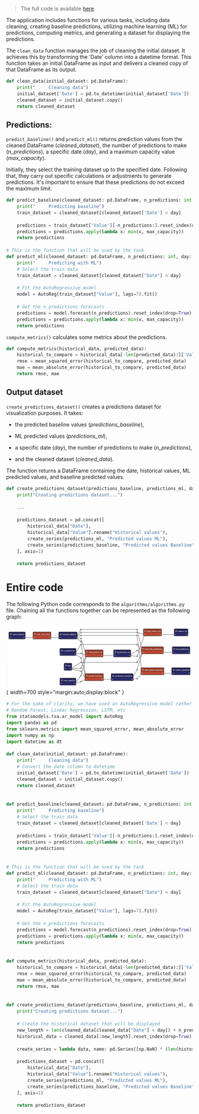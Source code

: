 > The full code is available
<a href="./../src/src.zip" download>here</a>.

The application includes functions for various tasks, including data cleaning, creating baseline predictions, 
utilizing machine learning (ML) for predictions, computing metrics, and generating a dataset for displaying the predictions.

The `clean_data` function manages the job of cleaning the initial dataset. It achieves this by transforming 
the 'Date' column into a datetime format. This function takes an initial DataFrame as input 
and delivers a cleaned copy of that DataFrame as its output.


```python
def clean_data(initial_dataset: pd.DataFrame):
    print("     Cleaning data")
    initial_dataset['Date'] = pd.to_datetime(initial_dataset['Date'])
    cleaned_dataset = initial_dataset.copy()
    return cleaned_dataset
```


## Predictions:
	
`predict_baseline()` and `predict_ml()` returns prediction values from the cleaned 
DataFrame (*cleaned_dataset*), the number of predictions to make (*n_predictions*), a 
specific date (*day*), and a maximum capacity value (*max_capacity*).

Initially, they select the training dataset up to the specified date. Following that, they carry out specific calculations 
or adjustments to generate predictions. It's important to ensure that these predictions 
do not exceed the maximum limit.

```python
def predict_baseline(cleaned_dataset: pd.DataFrame, n_predictions: int, day: dt.datetime, max_capacity: int):
    print("     Predicting baseline")
    train_dataset = cleaned_dataset[cleaned_dataset['Date'] < day]

    predictions = train_dataset['Value'][-n_predictions:].reset_index(drop=True)
    predictions = predictions.apply(lambda x: min(x, max_capacity))
    return predictions

# This is the function that will be used by the task
def predict_ml(cleaned_dataset: pd.DataFrame, n_predictions: int, day: dt.datetime, max_capacity: int):
    print("     Predicting with ML")
    # Select the train data
    train_dataset = cleaned_dataset[cleaned_dataset["Date"] < day]

    # Fit the AutoRegressive model
    model = AutoReg(train_dataset["Value"], lags=7).fit()

    # Get the n_predictions forecasts
    predictions = model.forecast(n_predictions).reset_index(drop=True)
    predictions = predictions.apply(lambda x: min(x, max_capacity))
    return predictions
```

`compute_metrics()` calculates some metrics about the predictions.

```python
def compute_metrics(historical_data, predicted_data):
    historical_to_compare = historical_data[-len(predicted_data):]['Value']
    rmse = mean_squared_error(historical_to_compare, predicted_data)
    mae = mean_absolute_error(historical_to_compare, predicted_data)
    return rmse, mae
```

## Output dataset
	
`create_predictions_dataset()` creates a predictions dataset for visualization purposes. It 
takes:

- the predicted baseline values (*predictions_baseline*),

- ML predicted values 
(*predictions_ml*),

- a specific date (*day*), the number of predictions to make
(*n_predictions*),

- and the cleaned dataset (*cleaned_data*).

The function returns a DataFrame 
containing the date, historical values, ML predicted values, and baseline predicted values.


```python
def create_predictions_dataset(predictions_baseline, predictions_ml, day, n_predictions, cleaned_data):
    print("Creating predictions dataset...")
    
    ...

    predictions_dataset = pd.concat([
        historical_data["Date"],
        historical_data["Value"].rename("Historical values"),
        create_series(predictions_ml, "Predicted values ML"),
        create_series(predictions_baseline, "Predicted values Baseline")
    ], axis=1)

    return predictions_dataset
```

# Entire code
	
The following Python code corresponds to the `algorithms/algorithms.py` file. Chaining all the functions together can be represented as the following graph:

![Execution Graph](config_toml.png){ width=700 style="margin:auto;display:block" }

```python
# For the sake of clarity, we have used an AutoRegressive model rather than a pure ML model such as:
# Random Forest, Linear Regression, LSTM, etc   
from statsmodels.tsa.ar_model import AutoReg
import pandas as pd
from sklearn.metrics import mean_squared_error, mean_absolute_error
import numpy as np
import datetime as dt

def clean_data(initial_dataset: pd.DataFrame):
    print("     Cleaning data")
    # Convert the date column to datetime
    initial_dataset['Date'] = pd.to_datetime(initial_dataset['Date'])
    cleaned_dataset = initial_dataset.copy()
    return cleaned_dataset


def predict_baseline(cleaned_dataset: pd.DataFrame, n_predictions: int, day: dt.datetime, max_capacity: int):
    print("     Predicting baseline")
    # Select the train data
    train_dataset = cleaned_dataset[cleaned_dataset['Date'] < day]

    predictions = train_dataset['Value'][-n_predictions:].reset_index(drop=True)
    predictions = predictions.apply(lambda x: min(x, max_capacity))
    return predictions


# This is the function that will be used by the task
def predict_ml(cleaned_dataset: pd.DataFrame, n_predictions: int, day: dt.datetime, max_capacity: int):
    print("     Predicting with ML")
    # Select the train data
    train_dataset = cleaned_dataset[cleaned_dataset["Date"] < day]

    # Fit the AutoRegressive model
    model = AutoReg(train_dataset["Value"], lags=7).fit()

    # Get the n_predictions forecasts
    predictions = model.forecast(n_predictions).reset_index(drop=True)
    predictions = predictions.apply(lambda x: min(x, max_capacity))
    return predictions


def compute_metrics(historical_data, predicted_data):
    historical_to_compare = historical_data[-len(predicted_data):]['Value']
    rmse = mean_squared_error(historical_to_compare, predicted_data)
    mae = mean_absolute_error(historical_to_compare, predicted_data)
    return rmse, mae


def create_predictions_dataset(predictions_baseline, predictions_ml, day, n_predictions, cleaned_data):
    print("Creating predictions dataset...")
    
    # Create the historical dataset that will be displayed
    new_length = len(cleaned_data[cleaned_data["Date"] < day]) + n_predictions
    historical_data = cleaned_data[:new_length].reset_index(drop=True)

    create_series = lambda data, name: pd.Series([np.NaN] * (len(historical_data)), name=name).fillna({i: val for i, val in enumerate(data, len(historical_data)-n_predictions)})

    predictions_dataset = pd.concat([
        historical_data["Date"],
        historical_data["Value"].rename("Historical values"),
        create_series(predictions_ml, "Predicted values ML"),
        create_series(predictions_baseline, "Predicted values Baseline")
    ], axis=1)

    return predictions_dataset
```